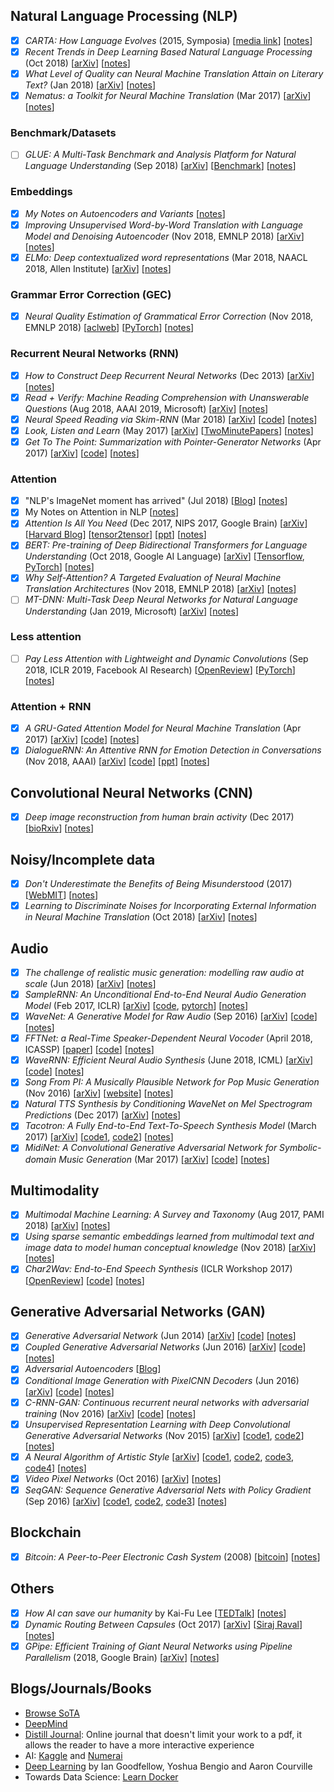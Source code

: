 ## Natural Language Processing (NLP)
- [x] *CARTA: How Language Evolves* (2015, Symposia) [[media link](https://carta.anthropogeny.org/events/how-language-evolves)] [[notes](https://github.com/gcunhase/PaperNotes/blob/master/notes/carta_languageevolution.md)]
- [x] *Recent Trends in Deep Learning Based Natural Language Processing* (Oct 2018) [[arXiv](https://arxiv.org/abs/1708.02709)] [[notes](https://github.com/gcunhase/PaperNotes/blob/master/notes/recenttrendsnlp.md)]
- [x] *What Level of Quality can Neural Machine Translation Attain on Literary Text?* (Jan 2018) [[arXiv](https://arxiv.org/abs/1801.04962)] [[notes](https://github.com/gcunhase/PaperNotes/blob/master/notes/mtLitText.md)]
- [x] *Nematus: a Toolkit for Neural Machine Translation* (Mar 2017) [[arXiv](https://arxiv.org/pdf/1703.04357.pdf)] [[notes](https://github.com/gcunhase/PaperNotes/blob/master/notes/nematus.md)]

### Benchmark/Datasets
- [ ] *GLUE: A Multi-Task Benchmark and Analysis Platform for Natural Language Understanding* (Sep 2018) [[arXiv](https://arxiv.org/abs/1804.07461)] [[Benchmark](https://gluebenchmark.com/)] [[notes](https://github.com/gcunhase/PaperNotes/blob/master/notes/glue.md)]

### Embeddings
- [x] *My Notes on Autoencoders and Variants* [[notes](./notes/autoencoders.md)]
- [x] *Improving Unsupervised Word-by-Word Translation with Language Model and Denoising Autoencoder* (Nov 2018, EMNLP 2018) [[arXiv](http://arxiv.org/abs/1901.01590)] [[notes](https://github.com/gcunhase/PaperNotes/blob/master/notes/lm_dae.md)]
- [x] *ELMo: Deep contextualized word representations* (Mar 2018, NAACL 2018, Allen Institute) [[arXiv](https://arxiv.org/abs/1802.05365)] [[notes](https://github.com/gcunhase/PaperNotes/blob/master/notes/elmo.md)]

### Grammar Error Correction (GEC)
- [x] *Neural Quality Estimation of Grammatical Error Correction* (Nov 2018, EMNLP 2018) [[aclweb](https://aclweb.org/anthology/D18-1274)] [[PyTorch](https://github.com/nusnlp/neuqe)] [[notes](./notes/neuqe.md)]

### Recurrent Neural Networks (RNN)
- [x] *How to Construct Deep Recurrent Neural Networks* (Dec 2013) [[arXiv](https://arxiv.org/abs/1312.6026)] [[notes](https://github.com/gcunhase/PaperNotes/blob/master/notes/deeprnn.md)]
- [x] *Read + Verify: Machine Reading Comprehension with Unanswerable Questions* (Aug 2018, AAAI 2019, Microsoft) [[arXiv](https://arxiv.org/abs/1808.05759)] [[notes](https://github.com/gcunhase/PaperNotes/blob/master/notes/readverify.md)]
- [x] *Neural Speed Reading via Skim-RNN* (Mar 2018) [[arXiv](https://arxiv.org/abs/1711.02085)] [[code](https://github.com/schelotto/Neural_Speed_Reading_via_Skim-RNN_PyTorch)] [[notes](https://github.com/gcunhase/PaperNotes/blob/master/notes/skimRNN.md)]
- [x] *Look, Listen and Learn* (May 2017) [[arXiv](https://arxiv.org/abs/1705.08168)] [[TwoMinutePapers](https://www.youtube.com/watch?v=mL3CzZcBJZU)] [[notes](https://github.com/gcunhase/PaperNotes/blob/master/notes/looklistenlearn.md)]
- [x] *Get To The Point: Summarization with Pointer-Generator Networks* (Apr 2017) [[arXiv](https://arxiv.org/abs/1704.04368)] [[code](https://github.com/abisee/pointer-generator)] [[notes](https://github.com/gcunhase/PaperNotes/blob/master/notes/pointergennet.md)]

### Attention
- [x] "NLP's ImageNet moment has arrived" (Jul 2018) [[Blog](http://ruder.io/nlp-imagenet/)] [[notes](https://github.com/gcunhase/PaperNotes/blob/master/notes/nlp_imagenet.md)]
- [x] My Notes on Attention in NLP [[notes](https://github.com/gcunhase/PaperNotes/blob/master/notes/attention.md)]
- [x] *Attention Is All You Need* (Dec 2017, NIPS 2017, Google Brain) [[arXiv](https://arxiv.org/abs/1706.03762)] [[Harvard Blog](http://nlp.seas.harvard.edu/2018/04/03/attention.html)] [[tensor2tensor](https://github.com/tensorflow/tensor2tensor)] [[ppt](https://github.com/gcunhase/PaperNotes/blob/master/presentations/JournalClub-Transformer-Jan23_2019.pptx)] [[notes](https://github.com/gcunhase/PaperNotes/blob/master/notes/attentionisallyouneed.md)]
- [x] *BERT: Pre-training of Deep Bidirectional Transformers for Language Understanding* (Oct 2018, Google AI Language) [[arXiv](https://arxiv.org/abs/1810.04805)] [[Tensorflow](http://goo.gl/language/bert), [PyTorch](https://github.com/huggingface/pytorch-pretrained-BERT)] [[notes](https://github.com/gcunhase/PaperNotes/blob/master/notes/bert.md)]
- [x] *Why Self-Attention? A Targeted Evaluation of Neural Machine Translation Architectures* (Nov 2018, EMNLP 2018) [[arXiv](http://arxiv.org/abs/1808.08946)] [[notes](https://github.com/gcunhase/PaperNotes/blob/master/notes/whyselfattention.md)]
- [ ] *MT-DNN: Multi-Task Deep Neural Networks for Natural Language Understanding* (Jan 2019, Microsoft) [[arXiv](https://arxiv.org/abs/1901.11504)] [[notes](https://github.com/gcunhase/PaperNotes/blob/master/notes/mtdnn.md)]

### Less attention
- [ ] *Pay Less Attention with Lightweight and Dynamic Convolutions* (Sep 2018, ICLR 2019, Facebook AI Research) [[OpenReview](https://openreview.net/forum?id=SkVhlh09tX)] [[PyTorch](https://github.com/pytorch/fairseq)] [[notes](https://github.com/gcunhase/PaperNotes/blob/master/notes/lessattention.md)]

### Attention + RNN
- [x] *A GRU-Gated Attention Model for Neural Machine Translation* (Apr 2017) [[arXiv](https://arxiv.org/pdf/1704.08430.pdf)] [[code](https://github.com/DeepLearnXMU/CAEncoder-NMT)] [[notes](https://github.com/gcunhase/PaperNotes/blob/master/notes/gruatt.md)]
- [x] *DialogueRNN: An Attentive RNN for Emotion Detection in Conversations* (Nov 2018, AAAI) [[arXiv](https://arxiv.org/abs/1811.00405)] [[code](https://github.com/senticnet/conv-emotion)] [[ppt](https://github.com/gcunhase/PaperNotes/blob/master/presentations/JournalClub-DialogueRNN-Nov21_2018.pptx)] [[notes](https://github.com/gcunhase/PaperNotes/blob/master/notes/dialoguernn.md)]

## Convolutional Neural Networks (CNN)
- [x] *Deep image reconstruction from human brain activity* (Dec 2017) [[bioRxiv](https://www.biorxiv.org/content/biorxiv/early/2017/12/30/240317.full.pdf)] [[notes](https://github.com/gcunhase/PaperNotes/blob/master/notes/deepimagereconstruction.md)]

## Noisy/Incomplete data
- [x] *Don't Underestimate the Benefits of Being Misunderstood* (2017) [[WebMIT](http://web.mit.edu/futrell/www/papers/gibson2017dont.pdf)] [[notes](https://github.com/gcunhase/PaperNotes/blob/master/notes/benefitsmisunderstood.md)]
- [x] *Learning to Discriminate Noises for Incorporating External Information in Neural Machine Translation* (Oct 2018) [[arXiv](https://arxiv.org/abs/1810.10317)] [[notes](https://github.com/gcunhase/PaperNotes/blob/master/notes/noisesexternalinfo.md)]

## Audio
- [x] *The challenge of realistic music generation: modelling raw audio at scale* (Jun 2018) [[arXiv](https://arxiv.org/abs/1806.10474)] [[notes](https://github.com/gcunhase/PaperNotes/blob/master/notes/rawmusicgeneration.md)]
- [x] *SampleRNN: An Unconditional End-to-End Neural Audio Generation Model* (Feb 2017, ICLR) [[arXiv](https://arxiv.org/abs/1612.07837)] [[code](https://github.com/soroushmehr/sampleRNN_ICLR2017), [pytorch](https://github.com/deepsound-project/samplernn-pytorch)] [[notes](https://github.com/gcunhase/PaperNotes/blob/master/notes/samplernn.md)]
- [x] *WaveNet: A Generative Model for Raw Audio* (Sep 2016) [[arXiv](https://arxiv.org/abs/1609.03499)] [[code](https://github.com/ibab/tensorflow-wavenet)] [[notes](https://github.com/gcunhase/PaperNotes/blob/master/notes/wavenet.md)]
- [x] *FFTNet: a Real-Time Speaker-Dependent Neural Vocoder* (April 2018, ICASSP) [[paper](http://gfx.cs.princeton.edu/pubs/Jin_2018_FAR/)] [[code]()] [[notes](https://github.com/gcunhase/PaperNotes/blob/master/notes/fftnet.md)]
- [x] *WaveRNN: Efficient Neural Audio Synthesis* (June 2018, ICML) [[arXiv](https://arxiv.org/abs/1802.08435)] [[code](https://github.com/fatchord/WaveRNN)] [[notes](https://github.com/gcunhase/PaperNotes/blob/master/notes/wavernn.md)]
- [x] *Song From PI: A Musically Plausible Network for Pop Music Generation* (Nov 2016) [[arXiv](https://arxiv.org/abs/1611.03477)] [[website](https://www.cs.toronto.edu/songfrompi/)] [[notes](https://github.com/gcunhase/PaperNotes/blob/master/notes/songFromPI.md)]
- [x] *Natural TTS Synthesis by Conditioning WaveNet on Mel Spectrogram Predictions* (Dec 2017) [[arXiv](https://arxiv.org/abs/1712.05884)] [[notes](https://github.com/gcunhase/PaperNotes/blob/master/notes/tacotron2.md)]
- [x] *Tacotron: A Fully End-to-End Text-To-Speech Synthesis Model* (March 2017) [[arXiv](https://arxiv.org/abs/1703.10135)] [[code1](https://github.com/Kyubyong/tacotron), [code2](https://github.com/barronalex/Tacotron)] [[notes](https://github.com/gcunhase/PaperNotes/blob/master/notes/tacotron.md)]
- [x] *MidiNet: A Convolutional Generative Adversarial Network for Symbolic-domain Music Generation* (Mar 2017) [[arXiv](https://arxiv.org/abs/1703.10847)] [[code](https://github.com/RichardYang40148/MidiNet)] [[notes](https://github.com/gcunhase/PaperNotes/blob/master/notes/midinet.md)]

## Multimodality
- [x] *Multimodal Machine Learning: A Survey and Taxonomy* (Aug 2017, PAMI 2018) [[arXiv](https://arxiv.org/abs/1705.09406)] [[notes](https://github.com/gcunhase/PaperNotes/blob/master/notes/multimodalsurvey.md)]
- [x] *Using sparse semantic embeddings learned from multimodal text and image data to model human conceptual knowledge* (Nov 2018) [[arXiv](https://arxiv.org/abs/1809.02534)] [[notes](https://github.com/gcunhase/PaperNotes/blob/master/notes/contextualembedding.md)]
- [x] *Char2Wav: End-to-End Speech Synthesis* (ICLR Workshop 2017) [[OpenReview](https://openreview.net/forum?id=B1VWyySKx)] [[code](https://github.com/sotelo/parrot)] [[notes](https://github.com/gcunhase/PaperNotes/blob/master/notes/char2wav.md)]

## Generative Adversarial Networks (GAN)
- [x] *Generative Adversarial Network* (Jun 2014) [[arXiv](https://arxiv.org/abs/1406.2661)] [[code](https://github.com/bstriner/keras-adversarial)] [[notes](https://github.com/gcunhase/PaperNotes/blob/master/notes/gan.md)]
- [x] *Coupled Generative Adversarial Networks* (Jun 2016) [[arXiv](https://arxiv.org/abs/1606.07536)] [[code](https://github.com/andrewliao11/CoGAN-tensorflow)] [[notes](https://github.com/gcunhase/PaperNotes/blob/master/notes/cogan.md)]
- [x] *Adversarial Autoencoders* [[Blog](https://blog.paperspace.com/adversarial-autoencoders-with-pytorch/)]
- [x] *Conditional Image Generation with PixelCNN Decoders* (Jun 2016) [[arXiv](https://arxiv.org/abs/1606.05328)] [[code](https://github.com/anantzoid/Conditional-PixelCNN-decoder)] [[notes](https://github.com/gcunhase/PaperNotes/blob/master/notes/pixelcnn.md)]
- [x] *C-RNN-GAN: Continuous recurrent neural networks with adversarial training* (Nov 2016) [[arXiv](https://arxiv.org/abs/1611.09904)] [[code](https://github.com/olofmogren/c-rnn-gan)] [[notes](https://github.com/gcunhase/PaperNotes/blob/master/notes/crnngan.md)]
- [x] *Unsupervised Representation Learning with Deep Convolutional Generative Adversarial Networks* (Nov 2015) [[arXiv](https://arxiv.org/abs/1511.06434)] [[code1](https://github.com/roatienza/Deep-Learning-Experiments/blob/master/Experiments/Tensorflow/GAN/dcgan_mnist.py), [code2](https://github.com/jacobgil/keras-dcgan/blob/master/dcgan.py)] [[notes](https://github.com/gcunhase/PaperNotes/blob/master/notes/dcgan.md)]
- [x] *A Neural Algorithm of Artistic Style* [[arXiv](https://arxiv.org/abs/1508.06576)] [[code1](https://github.com/anishathalye/neural-style), [code2](https://github.com/andersbll/neural_artistic_style), [code3](https://github.com/cysmith/neural-style-tf), [code4](https://github.com/lengstrom/fast-style-transfer)] [[notes](https://github.com/gcunhase/PaperNotes/blob/master/notes/neuralstyle.md)]
- [x] *Video Pixel Networks* (Oct 2016) [[arXiv](https://arxiv.org/abs/1610.00527)]  [[notes](https://github.com/gcunhase/PaperNotes/blob/master/notes/vpn.md)]
- [x] *SeqGAN: Sequence Generative Adversarial Nets with Policy Gradient* (Sep 2016) [[arXiv](https://arxiv.org/abs/1609.05473)] [[code1](https://github.com/codekansas/seqgan-text-tensorflow), [code2](https://github.com/LantaoYu/SeqGAN), [code3](https://github.com/ofirnachum/sequence_gan)] [[notes](https://github.com/gcunhase/PaperNotes/blob/master/notes/seqgan.md)]

## Blockchain
- [x] *Bitcoin: A Peer-to-Peer Electronic Cash System* (2008) [[bitcoin](https://bitcoin.org/en/bitcoin-paper)] [[notes](https://github.com/gcunhase/PaperNotes/blob/master/notes/bitcoin.md)]

## Others
- [x] *How AI can save our humanity* by Kai-Fu Lee [[TEDTalk](https://www.youtube.com/watch?v=ajGgd9Ld-Wc)] [[notes](https://github.com/gcunhase/PaperNotes/blob/master/notes/ted_aisavehumanity.md)]
- [x] *Dynamic Routing Between Capsules* (Oct 2017) [[arXiv](https://arxiv.org/abs/1710.09829)] [[Siraj Raval](https://www.youtube.com/watch?v=VKoLGnq15RM)] [[notes](https://github.com/gcunhase/PaperNotes/blob/master/notes/capsulenet.md)]
- [x] *GPipe: Efficient Training of Giant Neural Networks using Pipeline Parallelism* (2018, Google Brain) [[arXiv](https://arxiv.org/abs/1811.06965)] [[notes](https://github.com/gcunhase/PaperNotes/blob/master/notes/gpipe.md)]

## Blogs/Journals/Books
* [Browse SoTA](https://paperswithcode.com/sota)
* [DeepMind](https://deepmind.com/blog/)
* [Distill Journal](https://distill.pub/): Online journal that doesn't limit your work to a pdf, it allows the reader to have a more interactive experience
* AI: [Kaggle](www.kaggle.com) and [Numerai](https://numer.ai/homepage)
* [Deep Learning](https://github.com/janishar/mit-deep-learning-book-pdf) by Ian Goodfellow, Yoshua Bengio and Aaron Courville
* Towards Data Science: [Learn Docker](https://towardsdatascience.com/learn-enough-docker-to-be-useful-b7ba70caeb4b)

